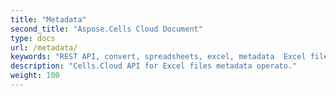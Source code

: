 ```yaml
---
title: "Metadata"
second_title: "Aspose.Cells Cloud Document"
type: docs
url: /metadata/
keywords: "REST API, convert, spreadsheets, excel, metadata  Excel file ."
description: "Cells.Cloud API for Excel files metadata operato."
weight: 100
---
```


